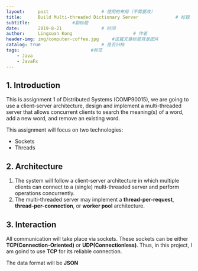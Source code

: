 ```yaml
---
layout:     post   				    # 使用的布局（不需要改）
title:      Build Multi-threaded Dictionary Server 				# 标题 
subtitle:                #副标题
date:       2019-8-21 				# 时间
author:     Lingxuan Kong 						# 作者
header-img: img/computer-coffee.jpg 	#这篇文章标题背景图片
catalog: true 						# 是否归档
tags: 							#标签
    - Java
    - JavaFx
---
```


## 1. Introduction

This is assignment 1 of Distributed Systems (COMP90015), we are going to use a client-server architecture, design and implement a multi-threaded server that allows concurrent clients to search the meaning(s) of a word, add a new word, and remove an existing word. 

This assignment will focus on two technologies:

- Sockets
- Threads



## 2. Architecture

1. The system will follow a client-server architecture in which multiple clients can connect to a (single) multi-threaded server and perform operations concurrently.
2. The multi-threaded server may implement a **thread-per-request**, **thread-per-connection**, or **worker pool** architecture.



## 3. Interaction

All communication will take place via sockets. These sockets can be either **TCP(Connection-Oriented)** or **UDP(Connectionless)**. Thus, in this project, I am goind to use **TCP** for its reliable connection.

The data format will be **JSON**
